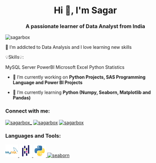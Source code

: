 <h1 align="center">Hi 👋, I'm Sagar </h1>
<h3 align="center">A passionate learner of Data Analyst from India</h3>

<p align="left"> <img src="https://komarev.com/ghpvc/?username=sagarbox&label=Profile%20views&color=0e75b6&style=flat" alt="sagarbox" /> </p>

👀 I’m addicted to Data Analysis and I love learning new skills

💡Skills💡:

MySQL Server
PowerBI
Microsoft Excel
Python
Statistics
- 🔭 I’m currently working on **Python Projects, SAS Programming Language and Power BI Projects**

- 🌱 I’m currently learning **Python (Numpy, Seaborn, Matplotlib and Pandas)**

<h3 align="left">Connect with me:</h3>
<p align="left">
<a href="https://instagram.com/sagarbox_" target="blank"><img align="center" src="https://raw.githubusercontent.com/rahuldkjain/github-profile-readme-generator/master/src/images/icons/Social/instagram.svg" alt="sagarbox_" height="30" width="40" /></a>
<a href="https://www.hackerrank.com/sagarbox" target="blank"><img align="center" src="https://raw.githubusercontent.com/rahuldkjain/github-profile-readme-generator/master/src/images/icons/Social/hackerrank.svg" alt="sagarbox" height="30" width="40" /></a>
<a href="https://www.leetcode.com/sagarbox" target="blank"><img align="center" src="https://raw.githubusercontent.com/rahuldkjain/github-profile-readme-generator/master/src/images/icons/Social/leet-code.svg" alt="sagarbox" height="30" width="40" /></a>
</p>

<h3 align="left">Languages and Tools:</h3>
<p align="left"> <a href="https://www.mysql.com/" target="_blank" rel="noreferrer"> <img src="https://raw.githubusercontent.com/devicons/devicon/master/icons/mysql/mysql-original-wordmark.svg" alt="mysql" width="40" height="40"/> </a> <a href="https://pandas.pydata.org/" target="_blank" rel="noreferrer"> <img src="https://raw.githubusercontent.com/devicons/devicon/2ae2a900d2f041da66e950e4d48052658d850630/icons/pandas/pandas-original.svg" alt="pandas" width="40" height="40"/> </a> <a href="https://www.python.org" target="_blank" rel="noreferrer"> <img src="https://raw.githubusercontent.com/devicons/devicon/master/icons/python/python-original.svg" alt="python" width="40" height="40"/> </a> <a href="https://seaborn.pydata.org/" target="_blank" rel="noreferrer"> <img src="https://seaborn.pydata.org/_images/logo-mark-lightbg.svg" alt="seaborn" width="40" height="40"/> </a> </p>
